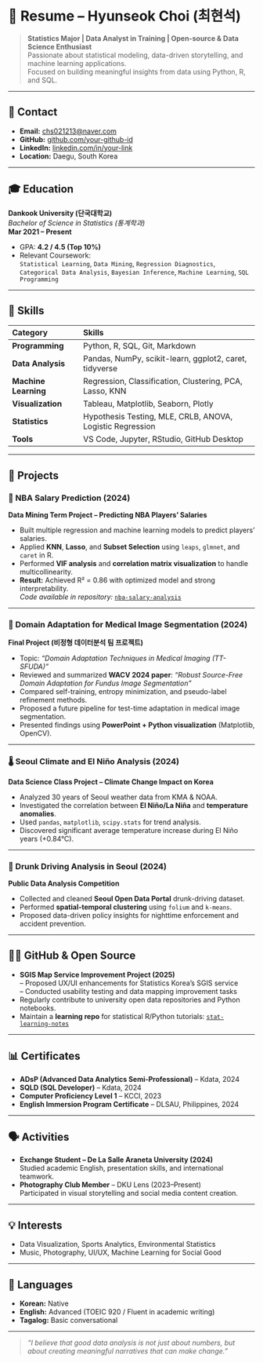 # 💼 Resume – Hyunseok Choi (최현석)

> **Statistics Major | Data Analyst in Training | Open-source & Data Science Enthusiast**  
> Passionate about statistical modeling, data-driven storytelling, and machine learning applications.  
> Focused on building meaningful insights from data using Python, R, and SQL.  

---

## 📍 Contact
- **Email:** [chs021213@naver.com](mailto:chs021213@naver.com)
- **GitHub:** [github.com/your-github-id](https://github.com/your-github-id)
- **LinkedIn:** [linkedin.com/in/your-link](https://linkedin.com/in/your-link)
- **Location:** Daegu, South Korea  

---

## 🎓 Education
**Dankook University (단국대학교)**  
_Bachelor of Science in Statistics (통계학과)_  
**Mar 2021 – Present**  
- GPA: **4.2 / 4.5 (Top 10%)**  
- Relevant Coursework:  
  `Statistical Learning`, `Data Mining`, `Regression Diagnostics`,  
  `Categorical Data Analysis`, `Bayesian Inference`, `Machine Learning`, `SQL Programming`

---

## 🧩 Skills

| Category | Skills |
|:--|:--|
| **Programming** | Python, R, SQL, Git, Markdown |
| **Data Analysis** | Pandas, NumPy, scikit-learn, ggplot2, caret, tidyverse |
| **Machine Learning** | Regression, Classification, Clustering, PCA, Lasso, KNN |
| **Visualization** | Tableau, Matplotlib, Seaborn, Plotly |
| **Statistics** | Hypothesis Testing, MLE, CRLB, ANOVA, Logistic Regression |
| **Tools** | VS Code, Jupyter, RStudio, GitHub Desktop |

---

## 🧠 Projects

### 🏀 NBA Salary Prediction (2024)
**Data Mining Term Project – Predicting NBA Players’ Salaries**
- Built multiple regression and machine learning models to predict players’ salaries.
- Applied **KNN**, **Lasso**, and **Subset Selection** using `leaps`, `glmnet`, and `caret` in R.
- Performed **VIF analysis** and **correlation matrix visualization** to handle multicollinearity.
- **Result:** Achieved R² = 0.86 with optimized model and strong interpretability.  
  _Code available in repository:_ [`nba-salary-analysis`](https://github.com/your-github-id/nba-salary-analysis)

---

### 🧬 Domain Adaptation for Medical Image Segmentation (2024)
**Final Project (비정형 데이터분석 팀 프로젝트)**  
- Topic: _“Domain Adaptation Techniques in Medical Imaging (TT-SFUDA)”_  
- Reviewed and summarized **WACV 2024 paper**: _“Robust Source-Free Domain Adaptation for Fundus Image Segmentation”_
- Compared self-training, entropy minimization, and pseudo-label refinement methods.
- Proposed a future pipeline for test-time adaptation in medical image segmentation.
- Presented findings using **PowerPoint + Python visualization** (Matplotlib, OpenCV).

---

### 🌡️ Seoul Climate and El Niño Analysis (2024)
**Data Science Class Project – Climate Change Impact on Korea**
- Analyzed 30 years of Seoul weather data from KMA & NOAA.
- Investigated the correlation between **El Niño/La Niña** and **temperature anomalies**.
- Used `pandas`, `matplotlib`, `scipy.stats` for trend analysis.
- Discovered significant average temperature increase during El Niño years (+0.84°C).

---

### 🚦 Drunk Driving Analysis in Seoul (2024)
**Public Data Analysis Competition**
- Collected and cleaned **Seoul Open Data Portal** drunk-driving dataset.
- Performed **spatial-temporal clustering** using `folium` and `k-means`.
- Proposed data-driven policy insights for nighttime enforcement and accident prevention.

---

## 🧑‍💻 GitHub & Open Source
- **SGIS Map Service Improvement Project (2025)**  
  – Proposed UX/UI enhancements for Statistics Korea’s SGIS service  
  – Conducted usability testing and data mapping improvement tasks  
- Regularly contribute to university open data repositories and Python notebooks.  
- Maintain a **learning repo** for statistical R/Python tutorials: [`stat-learning-notes`](https://github.com/your-github-id/stat-learning-notes)

---

## 📊 Certificates
- **ADsP (Advanced Data Analytics Semi-Professional)** – Kdata, 2024  
- **SQLD (SQL Developer)** – Kdata, 2024  
- **Computer Proficiency Level 1** – KCCI, 2023  
- **English Immersion Program Certificate** – DLSAU, Philippines, 2024  

---

## 🗣️ Activities
- **Exchange Student – De La Salle Araneta University (2024)**  
  Studied academic English, presentation skills, and international teamwork.
- **Photography Club Member** – DKU Lens (2023–Present)  
  Participated in visual storytelling and social media content creation.

---

## 💡 Interests
- Data Visualization, Sports Analytics, Environmental Statistics  
- Music, Photography, UI/UX, Machine Learning for Social Good

---

## 🧾 Languages
- **Korean:** Native  
- **English:** Advanced (TOEIC 920 / Fluent in academic writing)  
- **Tagalog:** Basic conversational  

---

> _“I believe that good data analysis is not just about numbers, but about creating meaningful narratives that can make change.”_


